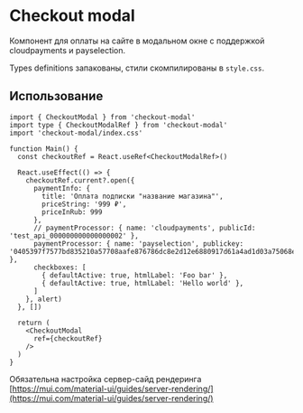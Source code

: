 # Checkout modal

Компонент для оплаты на сайте в модальном окне с поддержкой cloudpayments и payselection.

Types definitions запакованы, стили скомпилированы в `style.css`.

## Использование

```tsx
import { CheckoutModal } from 'checkout-modal'
import type { CheckoutModalRef } from 'checkout-modal'
import 'checkout-modal/index.css'

function Main() {
  const checkoutRef = React.useRef<CheckoutModalRef>()

  React.useEffect(() => {
    checkoutRef.current?.open({
      paymentInfo: {
        title: 'Оплата подписки "название магазина"',
        priceString: '999 ₽',
        priceInRub: 999
      },
      // paymentProcessor: { name: 'cloudpayments', publicId: 'test_api_000000000000000002' },
      paymentProcessor: { name: 'payselection', publickey: '0405397f7577bd835210a57708aafe876786dc8e2d12e6880917d61a4ad1d03a75068ea6bc26554c7a1bf5b50ed40105837eee001178579279eca57f89bdff5fc2' },
      checkboxes: [
        { defaultActive: true, htmlLabel: 'Foo bar' },
        { defaultActive: true, htmlLabel: 'Hello world' },
      ]
    }, alert)
  }, [])

  return (
    <CheckoutModal
      ref={checkoutRef}
    />
  )
}
```

Обязательна настройка сервер-сайд рендеринга [https://mui.com/material-ui/guides/server-rendering/](https://mui.com/material-ui/guides/server-rendering/)